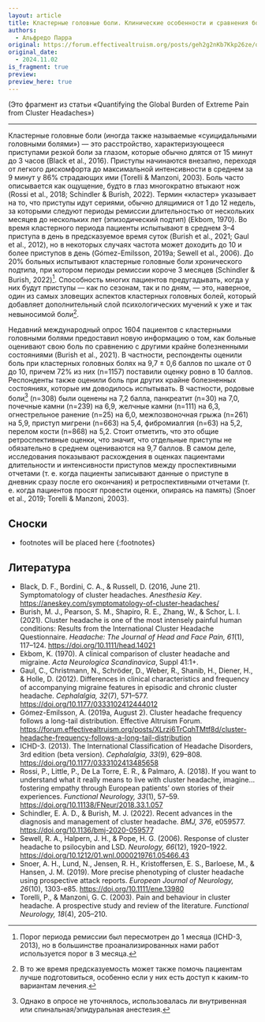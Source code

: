 ```yaml
---
layout: article
title: Кластерные головные боли. Клинические особенности и сравнения болевых ощущений
authors:
  - Альфредо Парра
original: https://forum.effectivealtruism.org/posts/geh2g2nKb7Kkp26ze/quantifying-the-global-burden-of-extreme-pain-from-cluster#1_1__Clinical_Features_and_Pain_Comparisons
original_date:
  - 2024.11.02
is_fragment: true
preview: 
preview_here: true
---
```

(Это фрагмент из статьи «Quantifying the Global Burden of Extreme Pain from Cluster Headaches»)

---

Кластерные головные боли (иногда также называемые «суицидальными головными болями») — это расстройство, характеризующееся приступами резкой боли за глазом, которые обычно длятся от 15 минут до 3 часов (Black et al., 2016). Приступы начинаются внезапно, переходя от легкого дискомфорта до максимальной интенсивности в среднем за 9 минут у 86% страдающих ими (Torelli & Manzoni, 2003). Боль часто описывается как ощущение, будто в глаз многократно втыкают нож (Rossi et al., 2018; Schindler & Burish, 2022). Термин «кластер» указывает на то, что приступы идут сериями, обычно длящимися от 1 до 12 недель, за которыми следуют периоды ремиссии длительностью от нескольких месяцев до нескольких лет (эпизодический подтип) (Ekbom, 1970). Во время кластерного периода пациенты испытывают в среднем 3–4 приступа в день в предсказуемое время суток (Burish et al., 2021; Gaul et al., 2012), но в некоторых случаях частота может доходить до 10 и более приступов в день (Gómez-Emilsson, 2019a; Sewell et al., 2006). До 20% больных испытывают кластерные головные боли хронического подтипа, при котором периоды ремиссии короче 3 месяцев (Schindler & Burish, 2022)[^1]. Способность многих пациентов предугадывать, когда у них будут приступы — как по сезонам, так и по дням, — это, наверное, один из самых зловещих аспектов кластерных головных болей, который добавляет дополнительный слой психологических мучений к уже и так невыносимой боли[^2].

Недавний международный опрос 1604 пациентов с кластерными головными болями предоставил новую информацию о том, как больные оценивают свою боль по сравнению с другими крайне болезненными состояниями (Burish et al., 2021). В частности, респонденты оценили боль при кластерных головных болях на 9,7 ± 0,6 баллов по шкале от 0 до 10, причем 72% из них (n=1157) поставили оценку ровно в 10 баллов. Респонденты также оценили боль при других крайне болезненных состояниях, которые им доводилось испытывать. В частности, родовые боли[^3] (n=308) были оценены на 7,2 балла, панкреатит (n=30) на 7,0, почечные камни (n=239) на 6,9, желчные камни (n=111) на 6,3, огнестрельное ранение (n=25) на 6,0, межпозвоночная грыжа (n=261) на 5,9, приступ мигрени (n=663) на 5,4, фибромиалгия (n=63) на 5,2, перелом кости (n=868) на 5,2. Стоит отметить, что это общие ретроспективные оценки, что значит, что отдельные приступы не обязательно в среднем оцениваются на 9,7 баллов. В самом деле, исследования показывают расхождения в оценках пациентами длительности и интенсивности приступов между проспективными отчетами (т. е. когда пациенты записывают данные о приступе в дневник сразу после его окончания) и ретроспективными отчетами (т. е. когда пациентов просят провести оценки, опираясь на память) (Snoer et al., 2019; Torelli & Manzoni, 2003).

## Сноски

* footnotes will be placed here
{:footnotes}

[^1]: Порог периода ремиссии был пересмотрен до 1 месяца (ICHD-3, 2013), но в большинстве проанализированных нами работ используется порог в 3 месяца.
[^2]: В то же время предсказуемость может также помочь пациентам лучше подготовиться, особенно если у них есть доступ к каким-то вариантам лечения.
[^3]: Однако в опросе не уточнялось, использовалась ли внутривенная или спинальная/эпидуральная анестезия.

## Литература

- Black, D. F., Bordini, C. A., & Russell, D. (2016, June 21). Symptomatology of cluster headaches. _Anesthesia Key_. <https://aneskey.com/symptomatology-of-cluster-headaches/>
- Burish, M. J., Pearson, S. M., Shapiro, R. E., Zhang, W., & Schor, L. I. (2021). Cluster headache is one of the most intensely painful human conditions: Results from the International Cluster Headache Questionnaire. _Headache: The Journal of Head and Face Pain, 61_(1), 117–124. <https://doi.org/10.1111/head.14021>
- Ekbom, K. (1970). A clinical comparison of cluster headache and migraine. _Acta Neurologica Scandinavica_, Suppl 41:1+.
- Gaul, C., Christmann, N., Schröder, D., Weber, R., Shanib, H., Diener, H., & Holle, D. (2012). Differences in clinical characteristics and frequency of accompanying migraine features in episodic and chronic cluster headache. _Cephalalgia, 32_(7), 571–577. <https://doi.org/10.1177/0333102412444012>
- Gómez-Emilsson, A. (2019a, August 2). Cluster headache frequency follows a long-tail distribution. Effective Altruism Forum. <https://forum.effectivealtruism.org/posts/XLrzi6TrCqhTMtf8d/cluster-headache-frequency-follows-a-long-tail-distribution>
- ICHD-3. (2013). The International Classification of Headache Disorders, 3rd edition (beta version). _Cephalalgia, 33_(9), 629–808. <https://doi.org/10.1177/0333102413485658>
- Rossi, P., Little, P., De La Torre, E. R., & Palmaro, A. (2018). If you want to understand what it really means to live with cluster headache, imagine… fostering empathy through European patients’ own stories of their experiences. _Functional Neurology, 33_(1), 57–59. <https://doi.org/10.11138/FNeur/2018.33.1.057>
- Schindler, E. A. D., & Burish, M. J. (2022). Recent advances in the diagnosis and management of cluster headache. _BMJ, 376_, e059577. <https://doi.org/10.1136/bmj-2020-059577>
- Sewell, R. A., Halpern, J. H., & Pope, H. G. (2006). Response of cluster headache to psilocybin and LSD. _Neurology, 66_(12), 1920–1922. <https://doi.org/10.1212/01.wnl.0000219761.05466.43>
- Snoer, A. H., Lund, N., Jensen, R. H., Kristoffersen, E. S., Barloese, M., & Hansen, J. M. (2019). More precise phenotyping of cluster headache using prospective attack reports. _European Journal of Neurology, 26_(10), 1303-e85. <https://doi.org/10.1111/ene.13980>
- Torelli, P., & Manzoni, G. C. (2003). Pain and behaviour in cluster headache. A prospective study and review of the literature. _Functional Neurology, 18_(4), 205–210.

